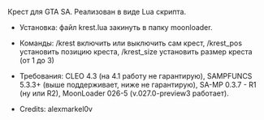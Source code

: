 Крест для GTA SA. Реализован в виде Lua скрипта.

- Установка: файл krest.lua закинуть в папку moonloader.

- Команды: /krest включить или выключить сам крест, /krest_pos установить позицию креста, /krest_size установить размер креста (от 1 до 3)

- Требования: CLEO 4.3 (на 4.1 работу не гарантирую), SAMPFUNCS 5.3.3+ (выше поддерживает, ниже не гарантирую), SA-MP 0.3.7 - R1 (ну или R2), MoonLoader 026-5 (v.027.0-preview3 работает).

- Credits: alexmarkel0v
